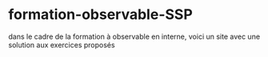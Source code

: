 # formation-observable-SSP
dans le cadre de la formation à observable en interne, voici un site avec une solution aux exercices proposés
